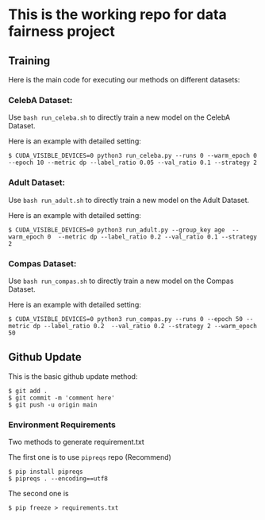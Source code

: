 # This is the working repo for data fairness project


## Training

Here is the main code for executing our methods on different datasets:

### CelebA Dataset: 
  Use `bash run_celeba.sh` to directly train a new model on the CelebA Dataset. 

  Here is an example with detailed setting:

  ```
  $ CUDA_VISIBLE_DEVICES=0 python3 run_celeba.py --runs 0 --warm_epoch 0 --epoch 10 --metric dp --label_ratio 0.05 --val_ratio 0.1 --strategy 2
  ```

### Adult Dataset: 
  Use `bash run_adult.sh` to directly train a new model on the Adult Dataset. 

  Here is an example with detailed setting:

  ```
  $ CUDA_VISIBLE_DEVICES=0 python3 run_adult.py --group_key age  --warm_epoch 0  --metric dp --label_ratio 0.2 --val_ratio 0.1 --strategy 2 
  ```

### Compas Dataset:
  Use `bash run_compas.sh` to directly train a new model on the Compas Dataset. 

  Here is an example with detailed setting:

  ```
  $ CUDA_VISIBLE_DEVICES=0 python3 run_compas.py --runs 0 --epoch 50 --metric dp --label_ratio 0.2  --val_ratio 0.2 --strategy 2 --warm_epoch 50
  ```

## Github Update

This is the basic github update method:

 ```
 $ git add .
 $ git commit -m 'comment here'
 $ git push -u origin main
 ```

### Environment Requirements
Two methods to generate requirement.txt

The first one is to use `pipreqs` repo (Recommend)
```
$ pip install pipreqs
$ pipreqs . --encoding==utf8
```

The second one is
```
$ pip freeze > requirements.txt
```



<!-- ## Update
02/04/2024 update for ICML subsmission 

- Add arguments for all datasets
- Disparity mitigation with our algorithm
  - Check code: `train(args)` in `./fair_learn/run_celeba.py` is uncommented. 
  - `LD_PRELOAD=/usr/lib/x86_64-linux-gnu/libtcmalloc_minimal.so.4 run --cpu 8 --type v100-32g -- python3 run_celeba.py --method dynamic_lmd  --lmd 0.0 --mu 1.0  --warm_epoch 0 --conf entropy  --metric dp --fe_sel 3` (MLX lab)
  - `LD_PRELOAD=/usr/lib/x86_64-linux-gnu/libtcmalloc_minimal.so.4 python3 run_celeba.py --method dynamic_lmd  --lmd 0.0 --mu 1.0  --warm_epoch 0 --conf entropy  --metric dp --fe_sel 3` (plain)
  - Recommend to check a cleaner version at `fair_learn (active-sampling)` -->
